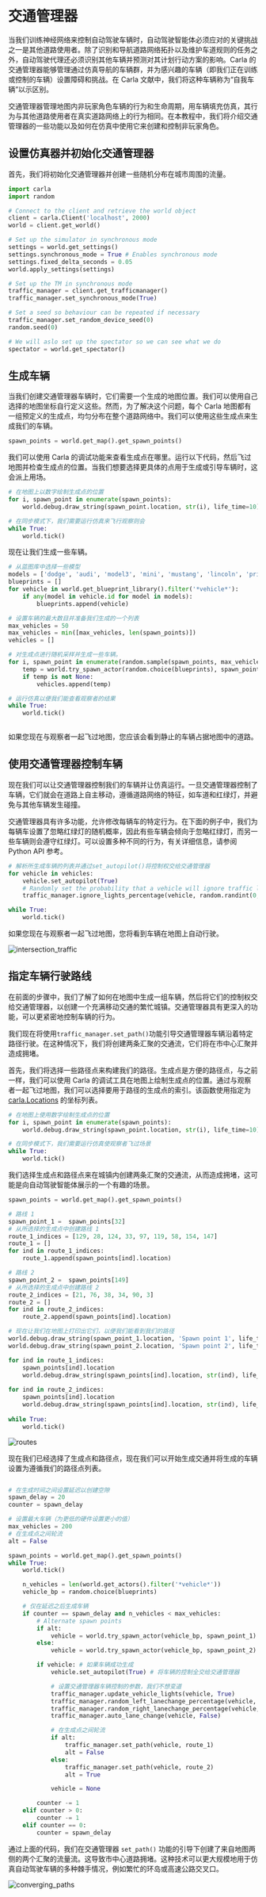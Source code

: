 # 交通管理器

当我们训练神经网络来控制自动驾驶车辆时，自动驾驶智能体必须应对的关键挑战之一是其他道路使用者。除了识别和导航道路网络拓扑以及维护车道规则的任务之外，自动驾驶代理还必须识别其他车辆并预测对其计划行动方案的影响。Carla 的交通管理器能够管理通过仿真导航的车辆群，并为感兴趣的车辆（即我们正在训练或控制的车辆）设置障碍和挑战。在 Carla 文献中，我们将这种车辆称为“自我车辆”以示区别。

交通管理器管理地图内非玩家角色车辆的行为和生命周期，用车辆填充仿真，其行为与其他道路使用者在真实道路网络上的行为相同。在本教程中，我们将介绍交通管理器的一些功能以及如何在仿真中使用它来创建和控制非玩家角色。

## 设置仿真器并初始化交通管理器

首先，我们将初始化交通管理器并创建一些随机分布在城市周围的流量。

```py
import carla
import random

# Connect to the client and retrieve the world object
client = carla.Client('localhost', 2000)
world = client.get_world()

# Set up the simulator in synchronous mode
settings = world.get_settings()
settings.synchronous_mode = True # Enables synchronous mode
settings.fixed_delta_seconds = 0.05
world.apply_settings(settings)

# Set up the TM in synchronous mode
traffic_manager = client.get_trafficmanager()
traffic_manager.set_synchronous_mode(True)

# Set a seed so behaviour can be repeated if necessary
traffic_manager.set_random_device_seed(0)
random.seed(0)

# We will aslo set up the spectator so we can see what we do
spectator = world.get_spectator()

```

## 生成车辆

当我们创建交通管理器车辆时，它们需要一个生成的地图位置。我们可以使用自己选择的地图坐标自行定义这些。然而，为了解决这个问题，每个 Carla 地图都有一组预定义的生成点，均匀分布在整个道路网络中。我们可以使用这些生成点来生成我们的车辆。

```py
spawn_points = world.get_map().get_spawn_points()
```

我们可以使用 Carla 的调试功能来查看生成点在哪里。运行以下代码，然后飞过地图并检查生成点的位置。当我们想要选择更具体的点用于生成或引导车辆时，这会派上用场。

```py
# 在地图上以数字绘制生成点的位置
for i, spawn_point in enumerate(spawn_points):
    world.debug.draw_string(spawn_point.location, str(i), life_time=10)

# 在同步模式下，我们需要运行仿真来飞行观察则会
while True:
    world.tick()
```

现在让我们生成一些车辆。

```py
# 从蓝图库中选择一些模型
models = ['dodge', 'audi', 'model3', 'mini', 'mustang', 'lincoln', 'prius', 'nissan', 'crown', 'impala']
blueprints = []
for vehicle in world.get_blueprint_library().filter('*vehicle*'):
    if any(model in vehicle.id for model in models):
        blueprints.append(vehicle)

# 设置车辆的最大数目并准备我们生成的一个列表
max_vehicles = 50
max_vehicles = min([max_vehicles, len(spawn_points)])
vehicles = []

# 对生成点进行随机采样并生成一些车辆。
for i, spawn_point in enumerate(random.sample(spawn_points, max_vehicles)):
    temp = world.try_spawn_actor(random.choice(blueprints), spawn_point)
    if temp is not None:
        vehicles.append(temp)

# 运行仿真以便我们能查看观察者的结果
while True:
    world.tick()
    

```

如果您现在与观察者一起飞过地图，您应该会看到静止的车辆占据地图中的道路。

## 使用交通管理器控制车辆

现在我们可以让交通管理器控制我们的车辆并让仿真运行。一旦交通管理器控制了车辆，它们就会在道路上自主移动，遵循道路网络的特征，如车道和红绿灯，并避免与其他车辆发生碰撞。

交通管理器具有许多功能，允许修改每辆车的特定行为。在下面的例子中，我们为每辆车设置了忽略红绿灯的随机概率，因此有些车辆会倾向于忽略红绿灯，而另一些车辆则会遵守红绿灯。可以设置多种不同的行为，有关详细信息，请参阅 Python API 参考。

```py
# 解析所生成车辆的列表并通过set_autopilot()将控制权交给交通管理器
for vehicle in vehicles:
    vehicle.set_autopilot(True)
    # Randomly set the probability that a vehicle will ignore traffic lights
    traffic_manager.ignore_lights_percentage(vehicle, random.randint(0,50))

while True:
    world.tick()

```

如果您现在与观察者一起飞过地图，您将看到车辆在地图上自动行驶。

![intersection_traffic](./img/tuto_G_traffic_manager/traffic.gif)

## 指定车辆行驶路线

在前面的步骤中，我们了解了如何在地图中生成一组车辆，然后将它们的控制权交给交通管理器，以创建一个充满移动交通的繁忙城镇。交通管理器具有更深入的功能，可以更紧密地控制车辆的行为。

我们现在将使用`traffic_manager.set_path()`功能引导交通管理器车辆沿着特定路径行驶。在这种情况下，我们将创建两条汇聚的交通流，它们将在市中心汇聚并造成拥堵。

首先，我们将选择一些路径点来构建我们的路径。生成点是方便的路径点，与之前一样，我们可以使用 Carla 的调试工具在地图上绘制生成点的位置。通过与观察者一起飞过地图，我们可以选择要用于路径的生成点的索引。该函数使用指定为 [carla.Locations](python_api.md#carla.Location) 的坐标列表。

```py
# 在地图上使用数字绘制生成点的位置
for i, spawn_point in enumerate(spawn_points):
    world.debug.draw_string(spawn_point.location, str(i), life_time=10)

# 在同步模式下，我们需要运行仿真使观察者飞过场景
while True:
    world.tick()
```

我们选择生成点和路径点来在城镇内创建两条汇聚的交通流，从而造成拥堵，这可能是向自动驾驶智能体展示的一个有趣的场景。

```py
spawn_points = world.get_map().get_spawn_points()

# 路线 1
spawn_point_1 =  spawn_points[32]
# 从所选择的生成点中创建路线 1
route_1_indices = [129, 28, 124, 33, 97, 119, 58, 154, 147]
route_1 = []
for ind in route_1_indices:
    route_1.append(spawn_points[ind].location)

# 路线 2
spawn_point_2 =  spawn_points[149]
# 从所选择的生成点中创建路线 2
route_2_indices = [21, 76, 38, 34, 90, 3]
route_2 = []
for ind in route_2_indices:
    route_2.append(spawn_points[ind].location)

# 现在让我们在地图上打印出它们，以便我们能看到我们的路径
world.debug.draw_string(spawn_point_1.location, 'Spawn point 1', life_time=30, color=carla.Color(255,0,0))
world.debug.draw_string(spawn_point_2.location, 'Spawn point 2', life_time=30, color=carla.Color(0,0,255))

for ind in route_1_indices:
    spawn_points[ind].location
    world.debug.draw_string(spawn_points[ind].location, str(ind), life_time=60, color=carla.Color(255,0,0))
    
for ind in route_2_indices:
    spawn_points[ind].location
    world.debug.draw_string(spawn_points[ind].location, str(ind), life_time=60, color=carla.Color(0,0,255))
    
while True:
    world.tick()

```


![routes](./img/tuto_G_traffic_manager/set_paths.png)

现在我们已经选择了生成点和路径点，现在我们可以开始生成交通并将生成的车辆设置为遵循我们的路径点列表。

```py

# 在生成时间之间设置延迟以创建空隙
spawn_delay = 20
counter = spawn_delay

# 设置最大车辆（为更低的硬件设置更小的值）
max_vehicles = 200
# 在生成点之间轮流
alt = False

spawn_points = world.get_map().get_spawn_points()
while True:
    world.tick()

    n_vehicles = len(world.get_actors().filter('*vehicle*'))
    vehicle_bp = random.choice(blueprints)

    # 仅在延迟之后生成车辆
    if counter == spawn_delay and n_vehicles < max_vehicles:
        # Alternate spawn points
        if alt:
            vehicle = world.try_spawn_actor(vehicle_bp, spawn_point_1)
        else:
            vehicle = world.try_spawn_actor(vehicle_bp, spawn_point_2)

        if vehicle: # 如果车辆成功生成
            vehicle.set_autopilot(True) # 将车辆的控制全交给交通管理器

            # 设置交通管理器车辆控制的参数，我们不想变道
            traffic_manager.update_vehicle_lights(vehicle, True)
            traffic_manager.random_left_lanechange_percentage(vehicle, 0)
            traffic_manager.random_right_lanechange_percentage(vehicle, 0)
            traffic_manager.auto_lane_change(vehicle, False)

            # 在生成点之间轮流
            if alt:
                traffic_manager.set_path(vehicle, route_1)
                alt = False
            else:
                traffic_manager.set_path(vehicle, route_2)
                alt = True

            vehicle = None

        counter -= 1
    elif counter > 0:
        counter -= 1
    elif counter == 0:
        counter = spawn_delay

```

通过上面的代码，我们在交通管理器 `set_path()` 功能的引导下创建了来自地图两侧的两个汇聚的流量流。这导致市中心道路拥堵。这种技术可以更大规模地用于仿真自动驾驶车辆的多种棘手情况，例如繁忙的环岛或高速公路交叉口。

![converging_paths](./img/tuto_G_traffic_manager/converging_paths.gif)
